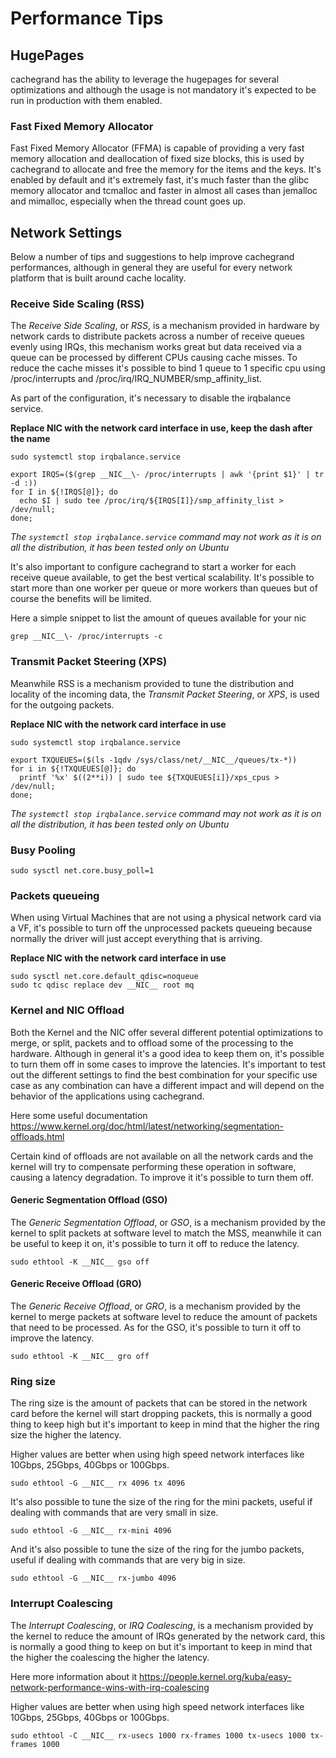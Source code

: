 Performance Tips
================

## HugePages

cachegrand has the ability to leverage the hugepages for several optimizations and although the usage is not mandatory
it's expected to be run in production with them enabled.

### Fast Fixed Memory Allocator

Fast Fixed Memory Allocator (FFMA) is capable of providing a very fast memory allocation and deallocation of fixed size
blocks, this is used by cachegrand to allocate and free the memory for the items and the keys.
It's enabled by default and it's extremely fast, it's much faster than the glibc memory allocator and tcmalloc and
faster in almost all cases than jemalloc and mimalloc, especially when the thread count goes up. 

## Network Settings

Below a number of tips and suggestions to help improve cachegrand performances, although in general they are useful for
every network platform that is built around cache locality.

### Receive Side Scaling (RSS)

The *Receive Side Scaling*, or *RSS*, is a mechanism provided in hardware by network cards to distribute packets across
a number of receive queues evenly using IRQs, this mechanism works great but data received via a queue can be processed
by different CPUs causing cache misses.
To reduce the cache misses it's possible to bind 1 queue to 1 specific cpu using /proc/interrupts and
/proc/irq/IRQ_NUMBER/smp_affinity_list.

As part of the configuration, it's necessary to disable the irqbalance service.

**Replace __NIC__ with the network card interface in use, keep the dash after the name**

```shell
sudo systemctl stop irqbalance.service

export IRQS=($(grep __NIC__\- /proc/interrupts | awk '{print $1}' | tr -d :))
for I in ${!IRQS[@]}; do
  echo $I | sudo tee /proc/irq/${IRQS[I]}/smp_affinity_list > /dev/null;
done;
```

*The `systemctl stop irqbalance.service` command may not work as it is on all the distribution, it has been tested only
on Ubuntu*

It's also important to configure cachegrand to start a worker for each receive queue available, to get the best vertical
scalability. It's possible to start more than one worker per queue or more workers than queues but of course the
benefits will be limited.

Here a simple snippet to list the amount of queues available for your nic
```shell
grep __NIC__\- /proc/interrupts -c
```

### Transmit Packet Steering (XPS)

Meanwhile RSS is a mechanism provided to tune the distribution and locality of the incoming data, the *Transmit Packet
Steering*, or *XPS*, is used for the outgoing packets.

**Replace __NIC__ with the network card interface in use**

```shell
sudo systemctl stop irqbalance.service

export TXQUEUES=($(ls -1qdv /sys/class/net/__NIC__/queues/tx-*))
for i in ${!TXQUEUES[@]}; do
  printf '%x' $((2**i)) | sudo tee ${TXQUEUES[i]}/xps_cpus > /dev/null;
done;
```

*The `systemctl stop irqbalance.service` command may not work as it is on all the distribution, it has been tested only
on Ubuntu*

### Busy Pooling

```shell
sudo sysctl net.core.busy_poll=1
```

### Packets queueing

When using Virtual Machines that are not using a physical network card via a VF, it's possible to turn off the
unprocessed packets queueing because normally the driver will just accept everything that is arriving.

**Replace __NIC__ with the network card interface in use**

```shell
sudo sysctl net.core.default_qdisc=noqueue
sudo tc qdisc replace dev __NIC__ root mq
```

### Kernel and NIC Offload

Both the Kernel and the NIC offer several different potential optimizations to merge, or split, packets and to offload
some of the processing to the hardware. Although in general it's a good idea to keep them on, it's possible to turn them
off in some cases to improve the latencies.
It's important to test out the different settings to find the best combination for your specific use case as any
combination can have a different impact and will depend on the behavior of the applications using cachegrand.

Here some useful documentation
https://www.kernel.org/doc/html/latest/networking/segmentation-offloads.html

Certain kind of offloads are not available on all the network cards and the kernel will try to compensate performing
these operation in software, causing a latency degradation. To improve it it's possible to turn them off.

#### Generic Segmentation Offload (GSO)

The *Generic Segmentation Offload*, or *GSO*, is a mechanism provided by the kernel to split packets at software level
to match the MSS, meanwhile it can be useful to keep it on, it's possible to turn it off to reduce the latency.

```shell
sudo ethtool -K __NIC__ gso off
```

#### Generic Receive Offload (GRO)

The *Generic Receive Offload*, or *GRO*, is a mechanism provided by the kernel to merge packets at software level to
reduce the amount of packets that need to be processed. As for the GSO, it's possible to turn it off to improve the
latency.

```shell
sudo ethtool -K __NIC__ gro off
```

### Ring size

The ring size is the amount of packets that can be stored in the network card before the kernel will start dropping
packets, this is normally a good thing to keep high but it's important to keep in mind that the higher the ring size the
higher the latency.

Higher values are better when using high speed network interfaces like 10Gbps, 25Gbps, 40Gbps or 100Gbps.

```shell
sudo ethtool -G __NIC__ rx 4096 tx 4096
```

It's also possible to tune the size of the ring for the mini packets, useful if dealing with commands that are very
small in size.

```shell
sudo ethtool -G __NIC__ rx-mini 4096
```

And it's also possible to tune the size of the ring for the jumbo packets, useful if dealing with commands that are very
big in size.

```shell
sudo ethtool -G __NIC__ rx-jumbo 4096
```

### Interrupt Coalescing

The *Interrupt Coalescing*, or *IRQ Coalescing*, is a mechanism provided by the kernel to reduce the amount of IRQs
generated by the network card, this is normally a good thing to keep on but it's important to keep in mind that the
higher the coalescing the higher the latency.

Here more information about it
https://people.kernel.org/kuba/easy-network-performance-wins-with-irq-coalescing


Higher values are better when using high speed network interfaces like 10Gbps, 25Gbps, 40Gbps or 100Gbps.

```shell
sudo ethtool -C __NIC__ rx-usecs 1000 rx-frames 1000 tx-usecs 1000 tx-frames 1000
```
